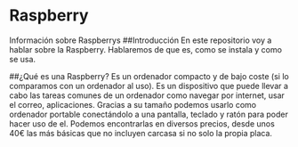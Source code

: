 # Raspberry
Información sobre Raspberrys
##Introducción
En este repositorio voy a hablar sobre la Raspberry. 
Hablaremos de que es, como se instala y como se usa.

##¿Qué es una Raspberry?
Es un ordenador compacto y de bajo coste (si lo comparamos con un ordenador al uso). Es un dispositivo que puede llevar a cabo las tareas comunes de un ordenador como navegar por internet, usar el correo, aplicaciones. Gracias a su tamaño podemos usarlo como ordenador portable conectándolo a una pantalla, teclado y ratón para poder hacer uso de el.
Podemos encontrarlas en diversos precios, desde unos 40€ las más básicas que no incluyen carcasa si no solo la propia placa.
